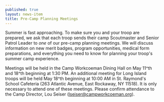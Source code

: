 ```yaml
---
published: true
layout: news-item
title: Pre-Camp Planning Meetings
---
```


Summer is fast approaching. To make sure you and your troop are prepared, we ask that each troop sends their camp Scoutmaster and Senior Patrol Leader to *one* of our pre-camp planning meetings. We will discuss information on new merit badges, program opportunities, medical form preparations, and everything you need to know for planning your troop's summer camp experience.

Meetings will be held in the Camp Workcoeman Dining Hall on May 11^th and 18^th beginning at 1:30 PM. An additional meeting for Long Island troops will be held May 18^th beginning at 10:00 AM in St. Raymond's School Cafeteria (263 Atlantic Avenue, East Rockaway, NY 11518). It is only necessary to attend one of these meetings. Please confirm attendance to the Camp Director, Lou Seiser ([lseiser@campworkcoeman.org](mailto:lsesier@campworkcoeman.org)).
